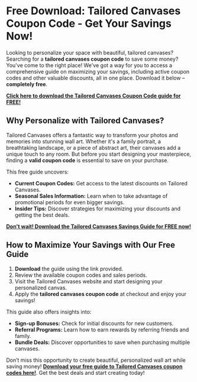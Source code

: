 # Free Download: Tailored Canvases Coupon Code - Get Your Savings Now!

Looking to personalize your space with beautiful, tailored canvases? Searching for a **tailored canvases coupon code** to save some money? You've come to the right place! We've got a way for you to access a comprehensive guide on maximizing your savings, including active coupon codes and other valuable discounts, all in one place. Download it below – **completely free**.

[**Click here to download the Tailored Canvases Coupon Code guide for FREE!**](https://udemywork.com/tailored-canvases-coupon-code)

## Why Personalize with Tailored Canvases?

Tailored Canvases offers a fantastic way to transform your photos and memories into stunning wall art. Whether it's a family portrait, a breathtaking landscape, or a piece of abstract art, their canvases add a unique touch to any room. But before you start designing your masterpiece, finding a **valid coupon code** is essential to save on your purchase.

This free guide uncovers:

*   **Current Coupon Codes:** Get access to the latest discounts on Tailored Canvases.
*   **Seasonal Sales Information:** Learn when to take advantage of promotional periods for even bigger savings.
*   **Insider Tips:** Discover strategies for maximizing your discounts and getting the best deals.

[**Don't wait! Download the Tailored Canvases Savings Guide for FREE now!**](https://udemywork.com/tailored-canvases-coupon-code)

## How to Maximize Your Savings with Our Free Guide

1.  **Download** the guide using the link provided.
2.  Review the available coupon codes and sales periods.
3.  Visit the Tailored Canvases website and start designing your personalized canvas.
4.  Apply the **tailored canvases coupon code** at checkout and enjoy your savings!

This guide also offers insights into:

*   **Sign-up Bonuses:** Check for initial discounts for new customers.
*   **Referral Programs:** Learn how to earn rewards by referring friends and family.
*   **Bundle Deals:** Discover opportunities to save when purchasing multiple canvases.

Don’t miss this opportunity to create beautiful, personalized wall art while saving money! **[Download your free guide to Tailored Canvases coupon codes here!](https://udemywork.com/tailored-canvases-coupon-code)**. Get the best deals and start creating today!
